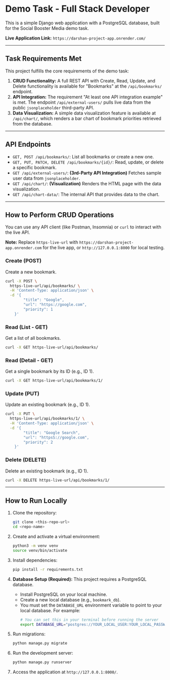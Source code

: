 # Demo Task - Full Stack Developer

This is a simple Django web application with a PostgreSQL database, built for the Social Booster Media demo task.

**Live Application Link:** `https://darshan-project-app.onrender.com/`

-----

## Task Requirements Met

This project fulfills the core requirements of the demo task:

1.  **CRUD Functionality:** A full REST API with Create, Read, Update, and Delete functionality is available for "Bookmarks" at the `/api/bookmarks/` endpoint.
2.  **API Integration:** The requirement "At least one API integration example" is met. The endpoint `/api/external-users/` pulls live data from the public `jsonplaceholder` third-party API.
3.  **Data Visualization:** A simple data visualization feature is available at `/api/chart/`, which renders a bar chart of bookmark priorities retrieved from the database.

-----

## API Endpoints

  * `GET, POST /api/bookmarks/`: List all bookmarks or create a new one.
  * `GET, PUT, PATCH, DELETE /api/bookmarks/{id}/`: Read, update, or delete a specific bookmark.
  * `GET /api/external-users/`: **(3rd-Party API Integration)** Fetches sample user data from `jsonplaceholder`.
  * `GET /api/chart/`: **(Visualization)** Renders the HTML page with the data visualization.
  * `GET /api/chart-data/`: The internal API that provides data to the chart.

-----

## How to Perform CRUD Operations

You can use any API client (like Postman, Insomnia) or `curl` to interact with the live API.

**Note:** Replace `https-live-url` with `https://darshan-project-app.onrender.com` for the live app, or `http://127.0.0.1:8000` for local testing.

### Create (POST)

Create a new bookmark.

```bash
curl -X POST \
  https-live-url/api/bookmarks/ \
  -H 'Content-Type: application/json' \
  -d '{
        "title": "Google",
        "url": "https://google.com",
        "priority": 1
    }'
```

### Read (List - GET)

Get a list of all bookmarks.

```bash
curl -X GET https-live-url/api/bookmarks/
```

### Read (Detail - GET)

Get a single bookmark by its ID (e.g., ID 1).

```bash
curl -X GET https-live-url/api/bookmarks/1/
```

### Update (PUT)

Update an existing bookmark (e.g., ID 1).

```bash
curl -X PUT \
  https-live-url/api/bookmarks/1/ \
  -H 'Content-Type: application/json' \
  -d '{
        "title": "Google Search",
        "url": "httpsS://google.com",
        "priority": 2
    }'
```

### Delete (DELETE)

Delete an existing bookmark (e.g., ID 1).

```bash
curl -X DELETE https-live-url/api/bookmarks/1/
```

-----

## How to Run Locally

1.  Clone the repository:

    ```bash
    git clone <this-repo-url>
    cd <repo-name>
    ```

2.  Create and activate a virtual environment:

    ```bash
    python3 -m venv venv
    source venv/bin/activate
    ```

3.  Install dependencies:

    ```bash
    pip install -r requirements.txt
    ```

4.  **Database Setup (Required):**
    This project requires a PostgreSQL database.

      * Install PostgreSQL on your local machine.
      * Create a new local database (e.g., `bookmark_db`).
      * You must set the `DATABASE_URL` environment variable to point to your local database. For example:
        ```bash
        # You can set this in your terminal before running the server
        export DATABASE_URL="postgres://YOUR_LOCAL_USER:YOUR_LOCAL_PASSWORD@localhost:5432/bookmark_db"
        ```

5.  Run migrations:

    ```bash
    python manage.py migrate
    ```

6.  Run the development server:

    ```bash
    python manage.py runserver
    ```

7.  Access the application at `http://127.0.0.1:8000/`.